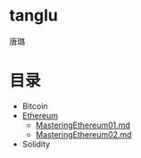 # tanglu
唐璐

# 目录

- Bitcoin
- [Ethereum](Ethereum)
    - [MasteringEthereum01.md](Ethereum/MasteringEthereum01.md) 
    - [MasteringEthereum02.md](Ethereum/MasteringEthereum02.md) 
- Solidity
